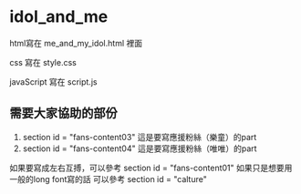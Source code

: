 # idol_and_me

html寫在 me_and_my_idol.html 裡面

css 寫在 style.css

javaScript 寫在 script.js


## 需要大家協助的部份
1. section id = "fans-content03" 這是要寫應援粉絲（樂童）的part
2. section id = "fans-content04" 這是要寫應援粉絲（唯唯）的part

如果要寫成左右互搏，可以參考 section id = "fans-content01"
如果只是想要用一般的long font寫的話 可以參考 section id = "calture"
